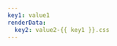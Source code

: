 ```yaml
---
key1: value1
renderData:
  key2: value2-{{ key1 }}.css
---
```


<title>{{ renderData.key2 }}</title>
